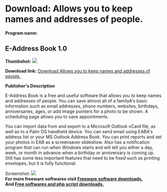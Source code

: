 # Download: Allows you to keep names and addresses of people.

**Program name:**

## E-Address Book 1.0

  
**Thumbshot:** ![](http://www.freewarefiles.com/screenshot/eaddressbook_md.gif)   
  
**Download link:** [Download Allows you to keep names and addresses of people.](http://freesoftwares.boysofts.com/E-Address-Book_program_19144.html)  
  


**Publisher's Description**  
  


E-Address Book is a free and useful software that allows you to keep names and addresses of people. You can save almost all of a familyA's basic information such as email addresses, phone numbers, websites, birthdays, anniversaries, ages, or add image pointers for a photo to be shown. A scheduling page allows you to save appointments. 

You can import data from and export to a Microsoft Outlook vCard file, as well as to a Palm OS handheld device. You can send email using EABA's address list or your MS Outlook Address Book. You can print reports and set your photos in EAB as a screensaver slideshow. Also has a notification program that can run when Windows starts and will tell you either a day, week, or month in advance when a birthday or anniversary is coming up. Still has some less important features that need to be fixed such as printing envelopes, but it is fully functional.

  
  
Screenshot: ![](http://www.freewarefiles.com/screenshot/eaddressbook.gif)   
**For more freeware softwares visit [Freeware software downloads.](http://freesoftwares.boysofts.com/)**   
**And [Free softwares and php script downloads.](http://www.boysofts.com/)**
